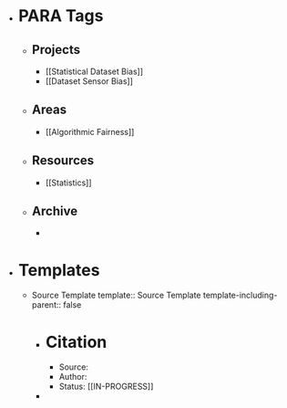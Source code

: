 - # PARA Tags
	- ## Projects
		- [[Statistical Dataset Bias]]
		- [[Dataset Sensor Bias]]
	- ## Areas
		- [[Algorithmic Fairness]]
	- ## Resources
		- [[Statistics]]
	- ## Archive
		-
- # Templates
	- Source Template
	  template:: Source Template
	  template-including-parent:: false
		- # Citation
			- Source:
			- Author:
			- Status: [[IN-PROGRESS]]
		-